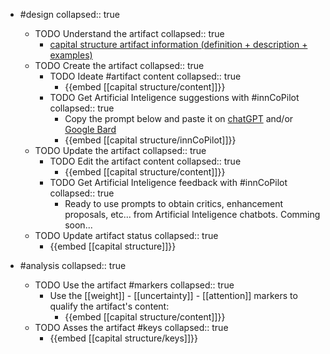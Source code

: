 
- #design
   collapsed:: true
  - TODO Understand the artifact
    collapsed:: true
    - [capital structure artifact information (definition + description + examples)](https://go.innbok.com/#/page/innBoK%2Fcapital-structure%2Finfo)
  - TODO Create the artifact
     collapsed:: true
    - TODO Ideate #artifact content
      collapsed:: true
      - {{embed [[capital structure/content]]}}
    - TODO Get Artificial Inteligence suggestions with #innCoPilot
      collapsed:: true
      - Copy the prompt below and paste it on [chatGPT](https://chat.openai.com) and/or [Google Bard](https://bard.google.com/chat)
      - {{embed [[capital structure/innCoPilot]]}}
  - TODO Update the artifact
    collapsed:: true
    - TODO Edit the artifact content
     collapsed:: true
      - {{embed [[capital structure/content]]}}
    - TODO Get Artificial Inteligence feedback with #innCoPilot
      collapsed:: true
      - Ready to use prompts to obtain critics, enhancement proposals, etc... from Artificial Inteligence chatbots. Comming soon...
  - TODO Update artifact status
    collapsed:: true
    - {{embed [[capital structure]]}}


- #analysis
  collapsed:: true
  - TODO Use the artifact #markers
    collapsed:: true
    - Use the [[weight]] - [[uncertainty]] - [[attention]] markers to qualify the artifact's content:
      - {{embed [[capital structure/content]]}}
  - TODO Asses the artifact #keys
    collapsed:: true
    - {{embed [[capital structure/keys]]}}



